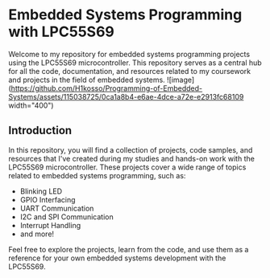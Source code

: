 # Embedded Systems Programming with LPC55S69

Welcome to my repository for embedded systems programming projects using the LPC55S69 microcontroller. This repository serves as a central hub for all the code, documentation, and resources related to my coursework and projects in the field of embedded systems.
![image](https://github.com/H1kosso/Programming-of-Embedded-Systems/assets/115038725/0ca1a8b4-e6ae-4dce-a72e-e2913fc68109 width="400")


## Introduction
In this repository, you will find a collection of projects, code samples, and resources that I've created during my studies and hands-on work with the LPC55S69 microcontroller. These projects cover a wide range of topics related to embedded systems programming, such as:

- Blinking LED
- GPIO Interfacing
- UART Communication
- I2C and SPI Communication
- Interrupt Handling
- and more!

Feel free to explore the projects, learn from the code, and use them as a reference for your own embedded systems development with the LPC55S69.

